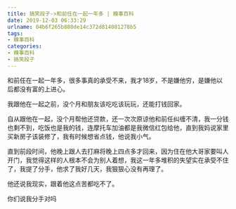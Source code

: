 ```yaml
---
title: 搞笑段子->和前任在一起一年多 | 糗事百科
date: 2019-12-03 06:33:29
urlname: 04b6f265b880de14c372d814081278b5
tags: 
- 糗事百科
categories:
- 糗事百科
- 搞笑段子
---
```

和前任在一起一年多，很多事真的承受不来，我才18岁，不是嫌他穷，是嫌他以后都没有富的上进心。

我跟他在一起之前，没个月和朋友该吃吃该玩玩，还能打钱回家。

自从跟他在一起，没个月帮他还贷款，还一次次原谅他和前任纠缠不清，我一分钱也剩不到，吃饭也是我的钱，连摩托车加油都是我微信红包给他，直到我妈说家里买新房子该装修了，我有时候想省点钱，他说我小气。

直到前段时间，他晚上跟人去打麻将晚上四点多才回来，因为住在他大哥家要叫人开门，我觉得这样的人根本不会为别人着想，我这一年多堆积的失望实在承受不住了，我提了分手，他求了我好几天，我狠狠心没有再理了。

他还说我现实，跟着他这点苦都吃不了。

你们说我分手对吗


